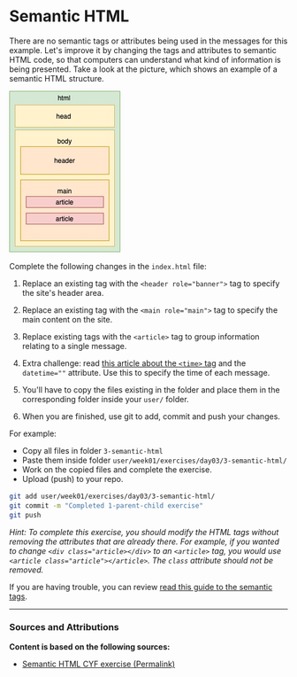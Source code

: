 # Semantic HTML

There are no semantic tags or attributes being used in the messages for this example. Let's improve it by changing the tags and attributes to semantic HTML code, so that computers can understand what kind of information is being presented.
Take a look at the picture, which shows an example of a semantic HTML structure.

![A visual diagram showing the semantic structure of an HTML page.](html.jpg)

Complete the following changes in the `index.html` file:

1. Replace an existing tag with the `<header role="banner">` tag to specify the site's header area.

2. Replace an existing tag with the `<main role="main">` tag to specify the main content on the site.

3. Replace existing tags with the `<article>` tag to group information relating to a single message.

4. Extra challenge: read [this article about the `<time>` tag](https://developer.mozilla.org/en-US/docs/Web/HTML/Element/time) and the `datetime=""` attribute. Use this to specify the time of each message.

5. You'll have to copy the files existing in the folder and place them in the corresponding folder inside your `user/` folder.

6. When you are finished, use git to add, commit and push your changes.

For example:

- Copy all files in folder `3-semantic-html`
- Paste them inside folder `user/week01/exercises/day03/3-semantic-html/`
- Work on the copied files and complete the exercise.
- Upload (push) to your repo.

```bash
git add user/week01/exercises/day03/3-semantic-html/
git commit -m "Completed 1-parent-child exercise"
git push
```

_Hint: To complete this exercise, you should modify the HTML tags without removing the attributes that are already there. For example, if you wanted to change `<div class="article></div>` to an `<article>` tag, you would use `<article class="article"></article>`. The `class` attribute should not be removed._

If you are having trouble, you can review [read this guide to the semantic tags](https://developer.mozilla.org/en-US/docs/Glossary/Semantics#Semantic_elements).

----

### Sources and Attributions

**Content is based on the following sources:**

- [Semantic HTML CYF exercise (Permalink)](https://github.com/CodeYourFuture/html-css-git-exercises/tree/283fe52ba1dbafcdc84a3c0b59942003bd09b675/week-1/3-semantic-html)